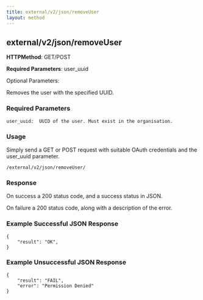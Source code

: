 ```yaml
---
title: external/v2/json/removeUser
layout: method
---
```

## external/v2/json/removeUser

**HTTPMethod**: GET/POST

**Required Parameters**: user_uuid

Optional Parameters:

Removes the user with the specified UUID.

### Required Parameters
`
user_uuid:  UUID of the user. Must exist in the organisation.
`

### Usage

Simply send a GET or POST request with suitable OAuth credentials and the user_uuid parameter.

`/external/v2/json/removeUser/`

### Response

On success a 200 status code, and a success status in JSON.

On failure a 200 status code, along with a description of the error.

### Example Successful JSON Response

    {
        "result": "OK",
    }

### Example Unsuccessful JSON Response

    {
        "result": "FAIL",
        "error": "Permission Denied" 
    }
